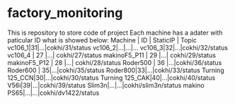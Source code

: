 # factory_monitoring
This is repository to store code of project
Each machine has a adater with paticular ID what is showed below:
Machine | ID | StaticIP | Topic
vc106_1|31|...|cokhi/31/status
vc106_2|...|...|...
vc106_3|32|...|cokhi/32/status
vc106_4 | 27 |...| cokhi/27/status
makinoF5_P11 | 29 |...| cokhi/29/status
makinoF5_P12 | 28 |...| cokhi/28/status
Roder500 | 36 |...|cokhi/36/status
Roder600 | 35|...|cokhi/35/status
Roder800|33|...|cokhi/33/status
Turning 125_CCN|30|...|cokhi/30/status
Turning 125_CAK|40|...|cokhi/40/status
V56i|39|...|cokhi/39/status
Slim3n|...|...|cokhi/slim3n/status
makino PS65|...|...|cokhi/dv1422/status
